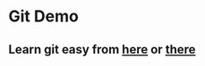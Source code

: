 Git Demo
===

Learn git easy from [here](http://www.bootcss.com/p/git-guide/) or [there](http://www.ruanyifeng.com/blog/2014/06/git_remote.html)
---